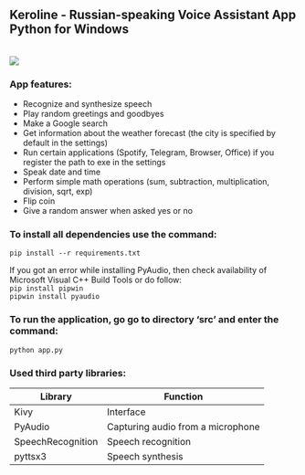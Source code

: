 ## Keroline - Russian-speaking Voice Assistant App Python for Windows
\
![ ](https://i.ibb.co/vhR78xh/image.png)

### App features:
* Recognize and synthesize speech
* Play random greetings and goodbyes
* Make a Google search
* Get information about the weather forecast (the city is specified by default in the settings)
* Run certain applications (Spotify, Telegram, Browser, Office) if you register the path to exe in the settings
* Speak date and time
* Perform simple math operations (sum, subtraction, multiplication, division, sqrt, exp)
* Flip coin
* Give a random answer when asked yes or no

### To install all dependencies use the command:
`pip install --r requirements.txt`

If you got an error while installing PyAudio, then check availability of Microsoft Visual C++ Build Tools or do follow:\
`pip install pipwin` \
`pipwin install pyaudio` 

### To run the application, go go to directory ‘src’ and enter the command:
`python app.py` 

### Used third party libraries:
Library  | Function
----------------|----------------------
Kivy |Interface
PyAudio | Capturing audio from a microphone
SpeechRecognition | Speech recognition
pyttsx3	| Speech synthesis